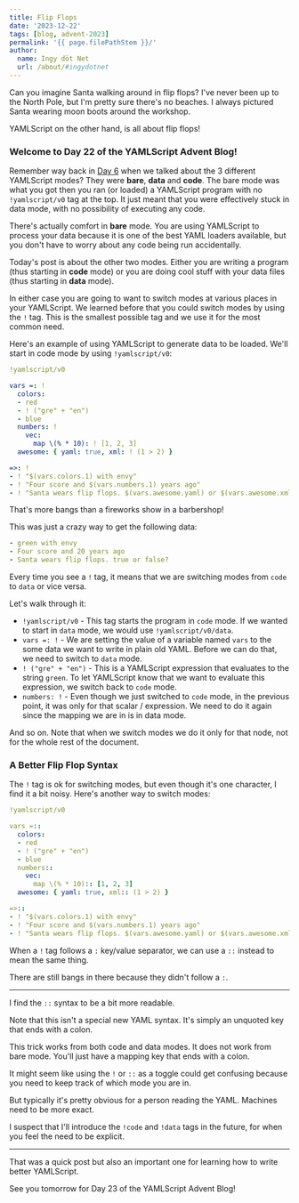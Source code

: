 ```yaml
---
title: Flip Flops
date: '2023-12-22'
tags: [blog, advent-2023]
permalink: '{{ page.filePathStem }}/'
author:
  name: Ingy döt Net
  url: /about/#ingydotnet
---
```


Can you imagine Santa walking around in flip flops?
I've never been up to the North Pole, but I'm pretty sure there's no beaches.
I always pictured Santa wearing moon boots around the workshop.

YAMLScript on the other hand, is all about flip flops!


### Welcome to Day 22 of the YAMLScript Advent Blog!

Remember way back in [Day 6](../dec-06/) when we talked about the 3 different
YAMLScript modes?
They were **bare**, **data** and **code**.
The bare mode was what you got then you ran (or loaded) a YAMLScript program
with no `!yamlscript/v0` tag at the top.
It just meant that you were effectively stuck in data mode, with no possibility
of executing any code.

There's actually comfort in **bare** mode.
You are using YAMLScript to process your data because it is one of the best
YAML loaders available, but you don't have to worry about any code being
run accidentally.

Today's post is about the other two modes.
Either you are writing a program (thus starting in **code** mode) or you are
doing cool stuff with your data files (thus starting in **data** mode).

In either case you are going to want to switch modes at various places in your
YAMLScript.
We learned before that you could switch modes by using the `!` tag.
This is the smallest possible tag and we use it for the most common need.

Here's an example of using YAMLScript to generate data to be loaded.
We'll start in code mode by using `!yamlscript/v0`:

```yaml
!yamlscript/v0

vars =: !
  colors:
  - red
  - ! ("gre" + "en")
  - blue
  numbers: !
    vec:
      map \(% * 10): ! [1, 2, 3]
  awesome: { yaml: true, xml: ! (1 > 2) }

=>: !
- ! "$(vars.colors.1) with envy"
- ! "Four score and $(vars.numbers.1) years ago"
- ! "Santa wears flip flops. $(vars.awesome.yaml) or $(vars.awesome.xml)?"
```

That's more bangs than a fireworks show in a barbershop!

This was just a crazy way to get the following data:

```yaml
- green with envy
- Four score and 20 years ago
- Santa wears flip flops. true or false?
```

Every time you see a `!` tag, it means that we are switching modes from `code`
to `data` or vice versa.

Let's walk through it:

* `!yamlscript/v0` - This tag starts the program in `code` mode. If we wanted to
  start in `data` mode, we would use `!yamlscript/v0/data`.
* `vars =: !` - We are setting the value of a variable named `vars` to the some
  data we want to write in plain old YAML. Before we can do that, we need to
  switch to `data` mode.
* `! ("gre" + "en")` - This is a YAMLScript expression that evaluates to the
  string `green`. To let YAMLScript know that we want to evaluate this
  expression, we switch back to `code` mode.
* `numbers: !` - Even though we just switched to `code` mode,
  in the previous point, it was only for that scalar / expression.
  We need to do it again since the mapping we are in is in data mode.

And so on.
Note that when we switch modes we do it only for that node, not for the whole
rest of the document.

### A Better Flip Flop Syntax

The `!` tag is ok for switching modes, but even though it's one character, I
find it a bit noisy.
Here's another way to switch modes:

```yaml
!yamlscript/v0

vars =::
  colors:
  - red
  - ! ("gre" + "en")
  - blue
  numbers::
    vec:
      map \(% * 10):: [1, 2, 3]
  awesome: { yaml: true, xml:: (1 > 2) }

=>::
- ! "$(vars.colors.1) with envy"
- ! "Four score and $(vars.numbers.1) years ago"
- ! "Santa wears flip flops. $(vars.awesome.yaml) or $(vars.awesome.xml)?"
```

When a `!` tag follows a `:` key/value separator, we can use a `::` instead to
mean the same thing.

There are still bangs in there because they didn't follow a `:`.


----

I find the `::` syntax to be a bit more readable.

Note that this isn't a special new YAML syntax.
It's simply an unquoted key that ends with a colon.

This trick works from both code and data modes.
It does not work from bare mode.
You'll just have a mapping key that ends with a colon.

It might seem like using the `!` or `::` as a toggle could get confusing
because you need to keep track of which mode you are in.

But typically it's pretty obvious for a person reading the YAML.
Machines need to be more exact.

I suspect that I'll introduce the `!code` and `!data` tags in the future, for
when you feel the need to be explicit.

----

That was a quick post but also an important one for learning how to write
better YAMLScript.

See you tomorrow for Day 23 of the YAMLScript Advent Blog!
